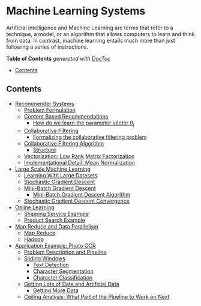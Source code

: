 # Machine Learning Systems

Artificial intelligence and Machine Learning are terms that refer to a technique, a model, or an algorithm that allows computers to learn and think from data. In contrast, machine learning entails much more than just following a series of instructions.

<!-- START doctoc generated TOC please keep comment here to allow auto update -->
<!-- DON'T EDIT THIS SECTION, INSTEAD RE-RUN doctoc TO UPDATE -->
**Table of Contents**  *generated with [DocToc](https://github.com/thlorenz/doctoc)*

- [Contents](https://github.com/rmolinamir/machine-learning-notes/tree/main/docs/3-machine-learning-systems/5-application-example-photo-ocr/#contents)

<!-- END doctoc generated TOC please keep comment here to allow auto update -->

## Contents

- [Recommender Systems](https://github.com/rmolinamir/machine-learning-notes/tree/main/docs/3-machine-learning-systems/1-recommender-systems/#recommender-systems)
  - [Problem Formulation](https://github.com/rmolinamir/machine-learning-notes/tree/main/docs/3-machine-learning-systems/1-recommender-systems/#problem-formulation)
  - [Content Based Recommendations](https://github.com/rmolinamir/machine-learning-notes/tree/main/docs/3-machine-learning-systems/1-recommender-systems/#content-based-recommendations)
    - [How do we learn the parameter vector θ<sub>j</sub>](https://github.com/rmolinamir/machine-learning-notes/tree/main/docs/3-machine-learning-systems/1-recommender-systems/#how-do-we-learn-the-parameter-vector-%CE%B8subjsub)
  - [Collaborative Filtering](https://github.com/rmolinamir/machine-learning-notes/tree/main/docs/3-machine-learning-systems/1-recommender-systems/#collaborative-filtering)
    - [Formalizing the collaborative filtering problem](https://github.com/rmolinamir/machine-learning-notes/tree/main/docs/3-machine-learning-systems/1-recommender-systems/#formalizing-the-collaborative-filtering-problem)
  - [Collaborative Filtering Algorithm](https://github.com/rmolinamir/machine-learning-notes/tree/main/docs/3-machine-learning-systems/1-recommender-systems/#collaborative-filtering-algorithm)
    - [Structure](https://github.com/rmolinamir/machine-learning-notes/tree/main/docs/3-machine-learning-systems/1-recommender-systems/#structure)
  - [Vectorization: Low Rank Matrix Factorization](https://github.com/rmolinamir/machine-learning-notes/tree/main/docs/3-machine-learning-systems/1-recommender-systems/#vectorization-low-rank-matrix-factorization)
  - [Implementational Detail: Mean Normalization](https://github.com/rmolinamir/machine-learning-notes/tree/main/docs/3-machine-learning-systems/1-recommender-systems/#implementational-detail-mean-normalization)
- [Large Scale Machine Learning](https://github.com/rmolinamir/machine-learning-notes/tree/main/docs/3-machine-learning-systems/2-large-scale-machine-learning/#large-scale-machine-learning)
  - [Learning With Large Datasets](https://github.com/rmolinamir/machine-learning-notes/tree/main/docs/3-machine-learning-systems/2-large-scale-machine-learning/#learning-with-large-datasets)
  - [Stochastic Gradient Descent](https://github.com/rmolinamir/machine-learning-notes/tree/main/docs/3-machine-learning-systems/2-large-scale-machine-learning/#stochastic-gradient-descent)
  - [Mini-Batch Gradient Descent](https://github.com/rmolinamir/machine-learning-notes/tree/main/docs/3-machine-learning-systems/2-large-scale-machine-learning/#mini-batch-gradient-descent)
    - [Mini-Batch Gradient Descent Algorithm](https://github.com/rmolinamir/machine-learning-notes/tree/main/docs/3-machine-learning-systems/2-large-scale-machine-learning/#mini-batch-gradient-descent-algorithm)
  - [Stochastic Gradient Descent Convergence](https://github.com/rmolinamir/machine-learning-notes/tree/main/docs/3-machine-learning-systems/2-large-scale-machine-learning/#stochastic-gradient-descent-convergence)
- [Online Learning](https://github.com/rmolinamir/machine-learning-notes/tree/main/docs/3-machine-learning-systems/3-online-learning/#online-learning)
  - [Shipping Service Example](https://github.com/rmolinamir/machine-learning-notes/tree/main/docs/3-machine-learning-systems/3-online-learning/#shipping-service-example)
  - [Product Search Example](https://github.com/rmolinamir/machine-learning-notes/tree/main/docs/3-machine-learning-systems/3-online-learning/#product-search-example)
- [Map Reduce and Data Parallelism](https://github.com/rmolinamir/machine-learning-notes/tree/main/docs/3-machine-learning-systems/4-map-reduce-and-data-parallelism/#map-reduce-and-data-parallelism)
  - [Map Reduce](https://github.com/rmolinamir/machine-learning-notes/tree/main/docs/3-machine-learning-systems/4-map-reduce-and-data-parallelism/#map-reduce)
  - [Hadoop](https://github.com/rmolinamir/machine-learning-notes/tree/main/docs/3-machine-learning-systems/4-map-reduce-and-data-parallelism/#hadoop)
- [Application Example: Photo OCR](https://github.com/rmolinamir/machine-learning-notes/tree/main/docs/3-machine-learning-systems/5-application-example-photo-ocr/#application-example-photo-ocr)
  - [Problem Description and Pipeline](https://github.com/rmolinamir/machine-learning-notes/tree/main/docs/3-machine-learning-systems/5-application-example-photo-ocr/#problem-description-and-pipeline)
  - [Sliding Windows](https://github.com/rmolinamir/machine-learning-notes/tree/main/docs/3-machine-learning-systems/5-application-example-photo-ocr/#sliding-windows)
    - [Text Detection](https://github.com/rmolinamir/machine-learning-notes/tree/main/docs/3-machine-learning-systems/5-application-example-photo-ocr/#text-detection)
    - [Character Segmentation](https://github.com/rmolinamir/machine-learning-notes/tree/main/docs/3-machine-learning-systems/5-application-example-photo-ocr/#character-segmentation)
    - [Character Classification](https://github.com/rmolinamir/machine-learning-notes/tree/main/docs/3-machine-learning-systems/5-application-example-photo-ocr/#character-classification)
  - [Getting Lots of Data and Artificial Data](https://github.com/rmolinamir/machine-learning-notes/tree/main/docs/3-machine-learning-systems/5-application-example-photo-ocr/#getting-lots-of-data-and-artificial-data)
    - [Getting More Data](https://github.com/rmolinamir/machine-learning-notes/tree/main/docs/3-machine-learning-systems/5-application-example-photo-ocr/#getting-more-data)
  - [Ceiling Analysis: What Part of the Pipeline to Work on Next](https://github.com/rmolinamir/machine-learning-notes/tree/main/docs/3-machine-learning-systems/5-application-example-photo-ocr/#ceiling-analysis-what-part-of-the-pipeline-to-work-on-next)
